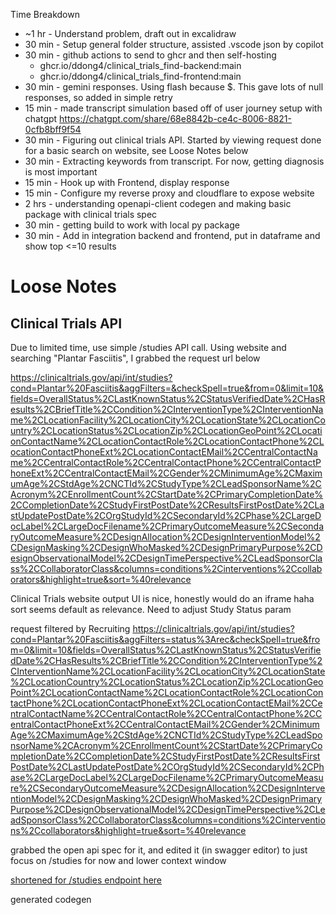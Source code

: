 Time Breakdown

* ~1 hr - Understand problem, draft out in excalidraw
* 30 min - Setup general folder structure, assisted .vscode json by copilot
* 30 min - github actions to send to ghcr and then self-hosting
    * ghcr.io/ddong4/clinical_trials_find-backend:main
    * ghcr.io/ddong4/clinical_trials_find-frontend:main
* 30 min - gemini responses. Using flash because $. This gave lots of null responses, so added in simple retry
* 15 min - made transcript simulation based off of user journey setup with chatgpt https://chatgpt.com/share/68e8842b-ce4c-8006-8821-0cfb8bff9f54
* 30 min - Figuring out clinical trials API. Started by viewing request done for a basic search on website, see Loose Notes below
* 30 min - Extracting keywords from transcript. For now, getting diagnosis is most important
* 15 min - Hook up with Frontend, display response
* 15 min - Configure my reverse proxy and cloudflare to expose website
* 2 hrs - understanding openapi-client codegen and making basic package with clinical trials spec
* 30 min - getting build to work with local py package
* 30 min - Add in integration backend and frontend, put in dataframe and show top <=10 results

# Loose Notes
## Clinical Trials API
Due to limited time, use simple /studies API call. 
Using website and searching "Plantar Fasciitis", I grabbed the request url below

https://clinicaltrials.gov/api/int/studies?cond=Plantar%20Fasciitis&aggFilters=&checkSpell=true&from=0&limit=10&fields=OverallStatus%2CLastKnownStatus%2CStatusVerifiedDate%2CHasResults%2CBriefTitle%2CCondition%2CInterventionType%2CInterventionName%2CLocationFacility%2CLocationCity%2CLocationState%2CLocationCountry%2CLocationStatus%2CLocationZip%2CLocationGeoPoint%2CLocationContactName%2CLocationContactRole%2CLocationContactPhone%2CLocationContactPhoneExt%2CLocationContactEMail%2CCentralContactName%2CCentralContactRole%2CCentralContactPhone%2CCentralContactPhoneExt%2CCentralContactEMail%2CGender%2CMinimumAge%2CMaximumAge%2CStdAge%2CNCTId%2CStudyType%2CLeadSponsorName%2CAcronym%2CEnrollmentCount%2CStartDate%2CPrimaryCompletionDate%2CCompletionDate%2CStudyFirstPostDate%2CResultsFirstPostDate%2CLastUpdatePostDate%2COrgStudyId%2CSecondaryId%2CPhase%2CLargeDocLabel%2CLargeDocFilename%2CPrimaryOutcomeMeasure%2CSecondaryOutcomeMeasure%2CDesignAllocation%2CDesignInterventionModel%2CDesignMasking%2CDesignWhoMasked%2CDesignPrimaryPurpose%2CDesignObservationalModel%2CDesignTimePerspective%2CLeadSponsorClass%2CCollaboratorClass&columns=conditions%2Cinterventions%2Ccollaborators&highlight=true&sort=%40relevance

Clinical Trials website output UI is nice, honestly would do an iframe haha
sort seems default as relevance. Need to adjust Study Status param

request filtered by Recruiting
https://clinicaltrials.gov/api/int/studies?cond=Plantar%20Fasciitis&aggFilters=status%3Arec&checkSpell=true&from=0&limit=10&fields=OverallStatus%2CLastKnownStatus%2CStatusVerifiedDate%2CHasResults%2CBriefTitle%2CCondition%2CInterventionType%2CInterventionName%2CLocationFacility%2CLocationCity%2CLocationState%2CLocationCountry%2CLocationStatus%2CLocationZip%2CLocationGeoPoint%2CLocationContactName%2CLocationContactRole%2CLocationContactPhone%2CLocationContactPhoneExt%2CLocationContactEMail%2CCentralContactName%2CCentralContactRole%2CCentralContactPhone%2CCentralContactPhoneExt%2CCentralContactEMail%2CGender%2CMinimumAge%2CMaximumAge%2CStdAge%2CNCTId%2CStudyType%2CLeadSponsorName%2CAcronym%2CEnrollmentCount%2CStartDate%2CPrimaryCompletionDate%2CCompletionDate%2CStudyFirstPostDate%2CResultsFirstPostDate%2CLastUpdatePostDate%2COrgStudyId%2CSecondaryId%2CPhase%2CLargeDocLabel%2CLargeDocFilename%2CPrimaryOutcomeMeasure%2CSecondaryOutcomeMeasure%2CDesignAllocation%2CDesignInterventionModel%2CDesignMasking%2CDesignWhoMasked%2CDesignPrimaryPurpose%2CDesignObservationalModel%2CDesignTimePerspective%2CLeadSponsorClass%2CCollaboratorClass&columns=conditions%2Cinterventions%2Ccollaborators&highlight=true&sort=%40relevance

grabbed the open api spec for it, and edited it (in swagger editor) to just focus on /studies for now and lower context window

[shortened for /studies endpoint here](ctg-oas-v2.yaml)

generated codegen